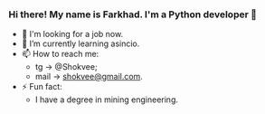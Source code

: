 ### Hi there! My name is Farkhad. I'm a Python developer 👋


- 🔭 I'm looking for a job now.
- 🌱 I’m currently learning asincio.
- 📫 How to reach me:
    - tg -> @Shokvee;
    - mail -> shokvee@gmail.com.
- ⚡ Fun fact:
    - I have a degree in mining engineering.
